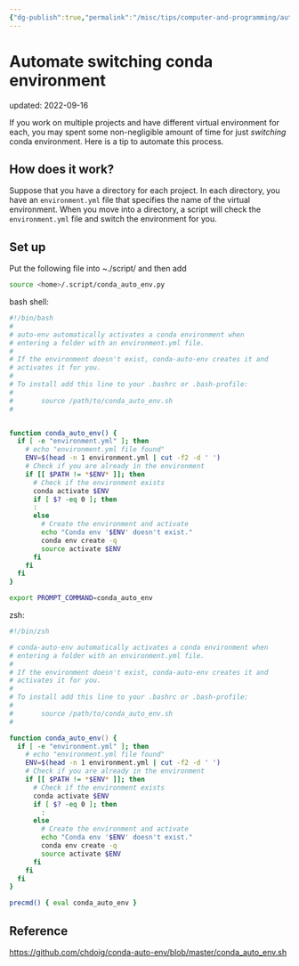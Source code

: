 ```yaml
---
{"dg-publish":true,"permalink":"/misc/tips/computer-and-programming/automate-switching-conda-environment/","dgHomeLink":true,"dgPassFrontmatter":false}
---
```



# Automate switching conda environment
updated: 2022-09-16

If you work on multiple projects and have different virtual environment for each, you may spent some non-negligible amount of time for just *switching* conda environment. Here is a tip to automate this process. 

## How does it work?
Suppose that you have a directory for each project. In each directory, you have an `environment.yml` file that specifies the name of the virtual environment. When you move into a directory, a script will check the `environment.yml` file and switch the environment for you. 

## Set up
Put the following file into ~./script/ and then add
```bash
source <home>/.script/conda_auto_env.py
```

bash shell:
```bash
#!/bin/bash
#
# auto-env automatically activates a conda environment when
# entering a folder with an environment.yml file.
#
# If the environment doesn't exist, conda-auto-env creates it and
# activates it for you.
#
# To install add this line to your .bashrc or .bash-profile:
#
#       source /path/to/conda_auto_env.sh
#


function conda_auto_env() {
  if [ -e "environment.yml" ]; then
    # echo "environment.yml file found"
    ENV=$(head -n 1 environment.yml | cut -f2 -d ' ')
    # Check if you are already in the environment
    if [[ $PATH != *$ENV* ]]; then
      # Check if the environment exists
      conda activate $ENV
      if [ $? -eq 0 ]; then
      :
      else
        # Create the environment and activate
        echo "Conda env '$ENV' doesn't exist."
        conda env create -q
        source activate $ENV
      fi
    fi
  fi
}

export PROMPT_COMMAND=conda_auto_env
```

zsh:
```zsh
#!/bin/zsh

# conda-auto-env automatically activates a conda environment when
# entering a folder with an environment.yml file.
#
# If the environment doesn't exist, conda-auto-env creates it and
# activates it for you.
#
# To install add this line to your .bashrc or .bash-profile:
#
#       source /path/to/conda_auto_env.sh
#

function conda_auto_env() {
  if [ -e "environment.yml" ]; then
    # echo "environment.yml file found"
    ENV=$(head -n 1 environment.yml | cut -f2 -d ' ')
    # Check if you are already in the environment
    if [[ $PATH != *$ENV* ]]; then
      # Check if the environment exists
      conda activate $ENV
      if [ $? -eq 0 ]; then
        :
      else
        # Create the environment and activate
        echo "Conda env '$ENV' doesn't exist."
        conda env create -q
        source activate $ENV
      fi
    fi
  fi
}

precmd() { eval conda_auto_env }
```


## Reference
https://github.com/chdoig/conda-auto-env/blob/master/conda_auto_env.sh